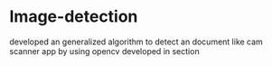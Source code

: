 # Image-detection
developed an generalized algorithm to detect an document like cam scanner app by using opencv
developed in section

